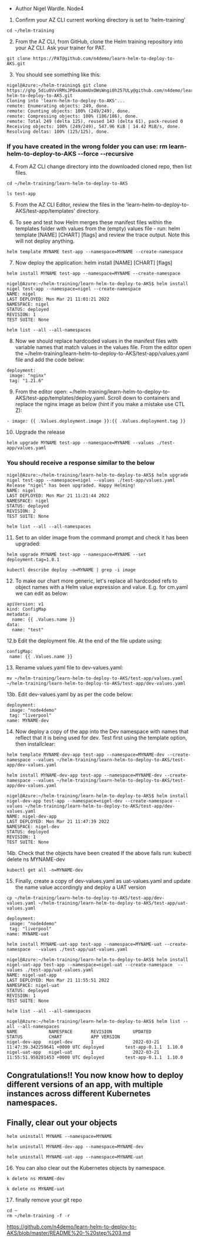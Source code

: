 - Author Nigel Wardle. Node4

1. Confirm your AZ CLI current working directory is set to 'helm-training' 

```
cd ~/helm-training
```

2. From the AZ CLI, from GitHub, clone the Helm training repository into your AZ CLI. Ask your trainer for PAT.

```
git clone https://PAT@github.com/n4demo/learn-helm-to-deploy-to-AKS.git
```

3. You should see something like this:

```
nigel@Azure:~/helm-training$ git clone https://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@github.com/n4demo/learn-helm-to-deploy-to-AKS.git
Cloning into 'learn-helm-to-deploy-to-AKS'...
remote: Enumerating objects: 249, done.
remote: Counting objects: 100% (249/249), done.
remote: Compressing objects: 100% (186/186), done.
remote: Total 249 (delta 125), reused 143 (delta 61), pack-reused 0
Receiving objects: 100% (249/249), 547.96 KiB | 14.42 MiB/s, done.
Resolving deltas: 100% (125/125), done.
```

### If you have created in the wrong folder you can use: rm learn-helm-to-deploy-to-AKS --force --recursive

4. From AZ CLI change directory into the downloaded cloned repo, then list files.

```
cd ~/helm-training/learn-helm-to-deploy-to-AKS
```

```
ls test-app
```

5. From the AZ CLI Editor, review the files in the 'learn-helm-to-deploy-to-AKS/test-app/templates' directory.

6. To see and test how Helm merges these manifest files within the templates folder with values from the (empty) values file - run: helm template [NAME] [CHART] [flags] and review the trace output. Note this will not deploy anything.

```
helm template MYNAME test-app --namespace=MYNAME --create-namespace
```

7. Now deploy the application: helm install [NAME] [CHART] [flags]

```
helm install MYNAME test-app --namespace=MYNAME --create-namespace
```

```
nigel@Azure:~/helm-training/learn-helm-to-deploy-to-AKS$ helm install nigel test-app --namespace=nigel --create-namespace
NAME: nigel
LAST DEPLOYED: Mon Mar 21 11:01:21 2022
NAMESPACE: nigel
STATUS: deployed
REVISION: 1
TEST SUITE: None
```

```
helm list --all --all-namespaces
```

8. Now we should replace hardcoded values in the manifest files with variable names that match values in the values file. From the editor open the ~/helm-training/learn-helm-to-deploy-to-AKS/test-app/values.yaml file and add the code below:

```
deployment:
 image: "nginx"
 tag: "1.21.6"
```

9. From the editor open:  ~/helm-training/learn-helm-to-deploy-to-AKS/test-app/templates/deploy.yaml. Scroll down to containers and replace the nginx image as below (hint if you make a mistake use CTL Z):

```
- image: {{ .Values.deployment.image }}:{{ .Values.deployment.tag }}
```

10. Upgrade the release 

```
helm upgrade MYNAME test-app --namespace=MYNAME --values ./test-app/values.yaml
```

### You should receive a response similar to the below

```
nigel@Azure:~/helm-training/learn-helm-to-deploy-to-AKS$ helm upgrade nigel test-app --namespace=nigel --values ./test-app/values.yaml
Release "nigel" has been upgraded. Happy Helming!
NAME: nigel
LAST DEPLOYED: Mon Mar 21 11:21:44 2022
NAMESPACE: nigel
STATUS: deployed
REVISION: 2
TEST SUITE: None
```

```
helm list --all --all-namespaces
```

11. Set to an older image from the command prompt and check it has been upgraded:

```
helm upgrade MYNAME test-app --namespace=MYNAME --set deployment.tag=1.8.1
```

```
kubectl describe deploy -n=MYNAME | grep -i image
```

12. To make our chart more generic, let's replace all hardcoded refs to object names with a Helm value expression and value. E.g. for cm.yaml we can edit as below:

```
apiVersion: v1
kind: ConfigMap
metadata:
  name: {{ .Values.name }}
data:
  name: "test"
```

12.b Edit the deployment file. At the end of the file update using:
```
configMap:
 name: {{ .Values.name }}
```

13.  Rename values.yaml file to dev-values.yaml:

```
mv ~/helm-training/learn-helm-to-deploy-to-AKS/test-app/values.yaml ~/helm-training/learn-helm-to-deploy-to-AKS/test-app/dev-values.yaml
```

13b. Edit dev-values.yaml by as per the code below:

```
deployment:
 image: "node4demo"
 tag: "liverpool"
name: MYNAME-dev
```


14. Now deploy a copy of the app into the Dev namespace with names that reflect that it is being used for dev. Test first using the template option, then installclear:

```
helm template MYNAME-dev-app test-app --namespace=MYNAME-dev --create-namespace --values ~/helm-training/learn-helm-to-deploy-to-AKS/test-app/dev-values.yaml
```

```
helm install MYNAME-dev-app test-app --namespace=MYNAME-dev --create-namespace --values ~/helm-training/learn-helm-to-deploy-to-AKS/test-app/dev-values.yaml
```

```
nigel@Azure:~/helm-training/learn-helm-to-deploy-to-AKS$ helm install nigel-dev-app test-app --namespace=nigel-dev --create-namespace --values ~/helm-training/learn-helm-to-deploy-to-AKS/test-app/dev-values.yaml
NAME: nigel-dev-app
LAST DEPLOYED: Mon Mar 21 11:47:39 2022
NAMESPACE: nigel-dev
STATUS: deployed
REVISION: 1
TEST SUITE: None
```

14b. Check that the objects have been created If the above fails run: kubectl delete ns MYNAME-dev
```
kubectl get all -n=MYNAME-dev
```

15. Finally, create a copy of dev-values.yaml as uat-values.yaml and update the name value accordingly and deploy a UAT version

```
cp ~/helm-training/learn-helm-to-deploy-to-AKS/test-app/dev-values.yaml ~/helm-training/learn-helm-to-deploy-to-AKS/test-app/uat-values.yaml
```

```
deployment:
 image: "node4demo"
 tag: "liverpool"
name: MYNAME-uat
```

```
helm install MYNAME-uat-app test-app --namespace=MYNAME-uat --create-namespace  --values ./test-app/uat-values.yaml
```

```
nigel@Azure:~/helm-training/learn-helm-to-deploy-to-AKS$ helm install nigel-uat-app test-app --namespace=nigel-uat --create-namespace  --values ./test-app/uat-values.yaml
NAME: nigel-uat-app
LAST DEPLOYED: Mon Mar 21 11:55:51 2022
NAMESPACE: nigel-uat
STATUS: deployed
REVISION: 1
TEST SUITE: None
```

```
helm list --all --all-namespaces
```

```
nigel@Azure:~/helm-training/learn-helm-to-deploy-to-AKS$ helm list --all --all-namespaces
NAME            NAMESPACE       REVISION        UPDATED                                 STATUS          CHART           APP VERSION
nigel-dev-app   nigel-dev       1               2022-03-21 11:47:39.342259641 +0000 UTC deployed        test-app-0.1.1  1.10.0     
nigel-uat-app   nigel-uat       1               2022-03-21 11:55:51.958281453 +0000 UTC deployed        test-app-0.1.1  1.10.0    
```

## Congratulations!! You now know how to deploy different versions of an app, with multiple instances across different Kubernetes namespaces. 

## Finally, clear out your objects

```
helm uninstall MYNAME --namespace=MYNAME
```
```
helm uninstall MYNAME-dev-app --namespace=MYNAME-dev
```
```
helm uninstall MYNAME-uat-app --namespace=MYNAME-uat
```

16. You can also clear out the Kubernetes objects by namespace.

```
k delete ns MYNAME-dev
```
```
k delete ns MYNAME-uat
```

17. finally remove your git repo

```
cd ~
rm ~/helm-training -f -r
```

https://github.com/n4demo/learn-helm-to-deploy-to-AKS/blob/master/README%20-%20step%203.md



